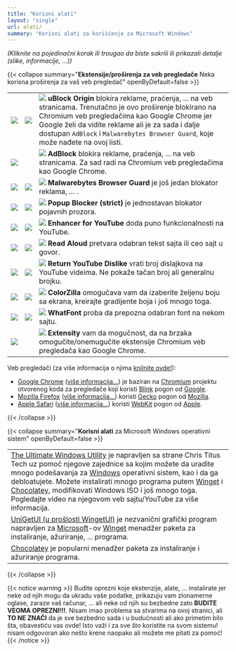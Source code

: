 ```yaml
---
title: "Korisni alati"
layout: "single"
url: alati/
summary: "Korisni alati za korišćenje za Microsoft Windows"
---
```


*(Kliknite na pojedinačni korak ili trougao da biste sakrili ili prikazali detalje (slike, informacije, ...))*

{{< collapse summary="**Ekstensije/proširenja za veb pregledače** Neka korisna proširenja za vaš veb pregledač" openByDefault=false >}}

   ||||
   | -------- | ------- | ------- |
   | [![](/images/Google-Chrome/GChrome_logo_40px.png)](https://chromewebstore.google.com/detail/ublock-origin/cjpalhdlnbpafiamejdnhcphjbkeiagm "Kliknite/tapnite da otvorite sajt proširenja!") | [![](/images/Mozilla-Firefox/mfirefox_logo_39x40px.png)](https://addons.mozilla.org/firefox/addon/ublock-origin/ "Kliknite/tapnite da otvorite sajt proširenja!") | ![](/images/Browser-extensions_logos/logo_browser_ext_uBlock_Origin_22px.png) **uBlock Origin** blokira reklame, praćenja, ... na veb stranicama. Trenutačno je ovo proširenje blokirano na Chromium veb pregledačima kao Google Chrome jer Google želi da vidite reklame ali je za sada i dalje dostupan `AdBlock` i `Malwarebytes Browser Guard`, koje može nađete na ovoj listi. |
   | [![](/images/Google-Chrome/GChrome_logo_40px.png)](https://chromewebstore.google.com/detail/adblock-%E2%80%94-block-ads-acros/gighmmpiobklfepjocnamgkkbiglidom "Kliknite/tapnite da otvorite sajt proširenja!") | &nbsp; | ![](/images/Browser-extensions_logos/logo_browser_ext_AdBlock_22px.png) **AdBlock** blokira reklame, praćenja, ... na veb stranicama. Za sad radi na Chromium veb pregledačima kao Google Chrome. |
   | [![](/images/Google-Chrome/GChrome_logo_40px.png)](https://chromewebstore.google.com/detail/malwarebytes-browser-guar/ihcjicgdanjaechkgeegckofjjedodee "Kliknite/tapnite da otvorite sajt proširenja!") | [![](/images/Mozilla-Firefox/mfirefox_logo_39x40px.png)](https://addons.mozilla.org/firefox/addon/malwarebytes/ "Kliknite/tapnite da otvorite sajt proširenja!") | ![](/images/Browser-extensions_logos/logo_browser_ext_Malwarebytes_Browser_Guard_22px.png) **Malwarebytes Browser Guard** je još jedan blokator reklama, ... . |
   | [![](/images/Google-Chrome/GChrome_logo_40px.png)](https://chromewebstore.google.com/detail/popup-blocker-strict/aefkmifgmaafnojlojpnekbpbmjiiogg "Kliknite/tapnite da otvorite sajt proširenja!") | [![](/images/Mozilla-Firefox/mfirefox_logo_39x40px.png)](https://addons.mozilla.org/sl/firefox/addon/popup-blocker/ "Kliknite/tapnite da otvorite sajt proširenja!") | ![](/images/Browser-extensions_logos/logo_browser_ext_Popup_Blocker_strict_22px.png) **Popup Blocker (strict)** je jednostavan blokator pojavnih prozora. |
   | [![](/images/Google-Chrome/GChrome_logo_40px.png)](https://chromewebstore.google.com/detail/enhancer-for-youtube/ponfpcnoihfmfllpaingbgckeeldkhle "Kliknite/tapnite da otvorite sajt proširenja!") | [![](/images/Mozilla-Firefox/mfirefox_logo_39x40px.png)](https://addons.mozilla.org/firefox/addon/enhancer-for-youtube/ "Kliknite/tapnite da otvorite sajt proširenja!") | ![](/images/Browser-extensions_logos/logo_browser_ext_Enhancer_for_YouTube_22px.png) **Enhancer for YouTube** doda puno funkcionalnosti na YouTube. |
   | [![](/images/Google-Chrome/GChrome_logo_40px.png)](https://chromewebstore.google.com/detail/read-aloud-a-text-to-spee/hdhinadidafjejdhmfkjgnolgimiaplp "Kliknite/tapnite da otvorite sajt proširenja!") | [![](/images/Mozilla-Firefox/mfirefox_logo_39x40px.png)](https://addons.mozilla.org/firefox/addon/read-aloud/ "Kliknite/tapnite da otvorite sajt proširenja!") | ![](/images/Browser-extensions_logos/logo_browser_ext_Read_Aloud_22px.png) **Read Aloud** pretvara odabran tekst sajta ili ceo sajt u govor. |
   | [![](/images/Google-Chrome/GChrome_logo_40px.png)](https://chromewebstore.google.com/detail/return-youtube-dislike/gebbhagfogifgggkldgodflihgfeippi "Kliknite/tapnite da otvorite sajt proširenja!") | [![](/images/Mozilla-Firefox/mfirefox_logo_39x40px.png)](https://addons.mozilla.org/firefox/addon/return-youtube-dislikes/ "Kliknite/tapnite da otvorite sajt proširenja!") | ![](/images/Browser-extensions_logos/logo_browser_ext_Return_YouTube_Dislike_22px.png) **Return YouTube Dislike** vrati broj dislajkova na YouTube videima. Ne pokaže tačan broj ali generalnu brojku. |
   | [![](/images/Google-Chrome/GChrome_logo_40px.png)](https://chromewebstore.google.com/detail/colorzilla/bhlhnicpbhignbdhedgjhgdocnmhomnp "Kliknite/tapnite da otvorite sajt proširenja!") | [![](/images/Mozilla-Firefox/mfirefox_logo_39x40px.png)](https://addons.mozilla.org/firefox/addon/colorzilla/ "Kliknite/tapnite da otvorite sajt proširenja!") | ![](/images/Browser-extensions_logos/logo_browser_ext_ColorZilla_22px.png) **ColorZilla** omogučava vam da izaberite željenu boju sa ekrana, kreirajte gradijente boja i još mnogo toga. |
   | [![](/images/Google-Chrome/GChrome_logo_40px.png)](https://chromewebstore.google.com/detail/whatfont-what-html-font/iceonohalfbfcldenclcjafcpboiplfo "Kliknite/tapnite da otvorite sajt proširenja!") | [![](/images/Mozilla-Firefox/mfirefox_logo_39x40px.png)](https://addons.mozilla.org/firefox/addon/zjm-whatfont "Kliknite/tapnite da otvorite sajt proširenja!") | ![](/images/Browser-extensions_logos/logo_browser_ext_WhatFont_22px.png) **WhatFont** proba da prepozna odabran font na nekom sajtu. |
   | [![](/images/Google-Chrome/GChrome_logo_40px.png)](https://chromewebstore.google.com/detail/extensity/jjmflmamggggndanpgfnpelongoepncg "Kliknite/tapnite da otvorite sajt proširenja!") | &nbsp; | ![](/images/Browser-extensions_logos/logo_browser_ext_Extensity_22px.png) **Extensity** vam da mogučnost, da na brzaka omogučite/onemugučite ekstensije Chromium veb pregledača kao Google Chrome. |
   
   Veb pregledači (za više informacija o njima [knilnite ovde!](https://en.wikipedia.org/wiki/Comparison_of_browser_engines "Kliknite/tapnite da otvorite Wikipedia page!")): 
   
   - [Google Chrome](https://www.google.com/chrome/ "Kliknite/tapnite da otvorite veb stranicu!") ([više informacija...](https://bs.wikipedia.org/wiki/Chromium_(preglednik) "Kliknite/tapnite da otvorite Wikipedia veb stranicu!")) je baziran na [Chromium](https://bs.wikipedia.org/wiki/Chromium_(preglednik) "Kliknite/tapnite da otvorite Wikipedia veb stranicu!") projektu otvorenog koda za pregledače koji koristi [Blink](https://sr.wikipedia.org/sr-ec/Blink_(raspore%C4%91iva%C4%8Dka_ma%C5%A1ina) "Kliknite/tapnite da otvorite Wikipedia veb stranicu!") pogon od [Google](https://www.google.com/ "Kliknite/tapnite da otvorite veb stranicu!").
   - [Mozilla Firefox](https://www.mozilla.org/firefox/ "Kliknite/tapnite da otvorite veb stranicu!") ([više informacija...](https://bs.wikipedia.org/wiki/Firefox "Kliknite/tapnite da otvorite Wikipedia veb stranicu!")) koristi [Gecko](https://sr.wikipedia.org/wiki/Gecko "Kliknite/tapnite da otvorite Wikipedia veb stranicu!") pogon od [Mozilla](https://www.mozilla.org/ "Kliknite/tapnite da otvorite veb stranicu!").
   - [Apple Safari](https://www.apple.com/safari/ "Kliknite/tapnite da otvorite veb stranicu!") ([više informacija...](https://hr.wikipedia.org/wiki/Safari_(internetski_preglednik) "Kliknite/tapnite da otvorite Wikipedia veb stranicu!")) koristi [WebKit](https://sr.wikipedia.org/wiki/WebKit "Kliknite/tapnite da otvorite Wikipedia veb stranicu!") pogon od [Apple](https://www.apple.com/ "Kliknite/tapnite da otvorite veb stranicu!").

{{< /collapse >}}

{{< collapse summary="**Korisni alati** za Microsoft Windows operativni sistem" openByDefault=false >}}

   ||
   | -------- |
   | [The Ultimate Windows Utility](https://christitus.com/windows-tool/ "Kliknite/tapnite da otvorite veb stranicu!") je napravljen sa strane Chris Titus Tech uz pomoć njegove zajednice sa kojim možete da uradite mnogo podešavanja za [Windows](https://www.microsoft.com/sr-latn-rs/windows/ "Kliknite/tapnite da otvorite veb stranicu!") operativni sistem, kao i da ga debloatujete. Možete instalirati mnogo programa putem [Winget](https://learn.microsoft.com/en-us/windows/package-manager/winget/ "Kliknite/tapnite da otvorite veb stranicu!") i [Chocolatey](https://chocolatey.org/ "Kliknite/tapnite da otvorite veb stranicu!"), modifikovati Windows ISO i još mnogo toga. Pogledajte video na njegovom veb sajtu/YouTube za više informacija. |
   | [UniGetUI (u prošlosti WingetUI)](https://www.marticliment.com/unigetui/ "Kliknite/tapnite da otvorite veb stranicu!") je nezvanični grafički program napravljen za [Microsoft](https://www.microsoft.com/ "Kliknite/tapnite da otvorite veb stranicu!")-ov [Winget](https://learn.microsoft.com/en-us/windows/package-manager/winget/ "Kliknite/tapnite da otvorite veb stranicu!") menadžer paketa za instaliranje, ažuriranje, ... programa. |
   | [Chocolatey](https://chocolatey.org/ "Kliknite/tapnite da otvorite veb stranicu!") je popularni menadžer paketa za instaliranje i ažuriranje programa. |

{{< /collapse >}}

{{< notice warning >}}
   Budite oprezni koje ekstenzije, alate, ... instalirate jer neke od njih mogu da ukradu vaše podatke, prikazuju vam zlonamerne oglase, zaraze vaš računar, ... ali neke od njih su bezbedne zato **BUDITE VEOMA OPREZNI!!!**. Nisam imao problema sa stvarima na ovoj stranici, ali **TO NE ZNAČI** da je sve bezbedno sada i u budućnosti ali ako primetim bilo šta, obavestiću vas ovde! Isto važi i za sve što koristite na svom sistemu! nisam odgovoran ako nešto krene naopako ali možete me pitati za pomoć!
{{< /notice >}}